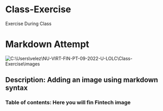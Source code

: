 # Class-Exercise
Exercise During Class

# Markdown Attempt
![C:\Users\velez\NU-VIRT-FIN-PT-09-2022-U-LOLC\Class-Exercise\images]()

## Description: Adding an image using markdown syntax

### Table of contents: Here you will fin Fintech image
